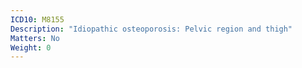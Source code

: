 ```yaml
---
ICD10: M8155
Description: "Idiopathic osteoporosis: Pelvic region and thigh"
Matters: No
Weight: 0
---
```

